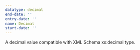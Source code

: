```yaml
---
datatype: decimal
end-date: ''
entry-date: ''
name: Decimal
start-date: ''
---
```


A decimal value compatible with XML Schema xs:decimal type.